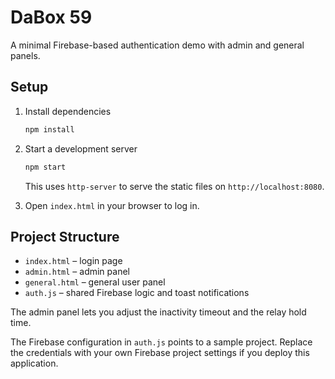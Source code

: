 # DaBox 59

A minimal Firebase-based authentication demo with admin and general panels.

## Setup

1. Install dependencies
   ```bash
   npm install
   ```

2. Start a development server
   ```bash
   npm start
   ```
   This uses `http-server` to serve the static files on `http://localhost:8080`.

3. Open `index.html` in your browser to log in.

## Project Structure

- `index.html` – login page
- `admin.html` – admin panel
- `general.html` – general user panel
- `auth.js` – shared Firebase logic and toast notifications

The admin panel lets you adjust the inactivity timeout and the relay hold time.

The Firebase configuration in `auth.js` points to a sample project. Replace the
credentials with your own Firebase project settings if you deploy this
application.
